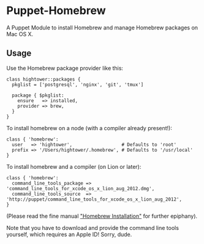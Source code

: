 # Puppet-Homebrew

A Puppet Module to install Homebrew and manage Homebrew packages on Mac OS X.

## Usage

Use the Homebrew package provider like this:

```puppet
class hightower::packages {
  pkglist = ['postgresql', 'nginx', 'git', 'tmux']

  package { $pkglist:
    ensure   => installed,
    provider => brew,
  }
}
```

To install homebrew on a node (with a compiler already present!):

```puppet
class { 'homebrew':
  user   => 'hightower',                  # Defaults to 'root'
  prefix => '/Users/hightower/.homebrew', # Defaults to '/usr/local'
}
```

To install homebrew and a compiler (on Lion or later):

```puppet
class { 'homebrew':
  command_line_tools_package => 'command_line_tools_for_xcode_os_x_lion_aug_2012.dmg',
  command_line_tools_source  => 'http://puppet/command_line_tools_for_xcode_os_x_lion_aug_2012',
}
```

(Please read the fine manual ["Homebrew Installation"](https://github.com/mxcl/homebrew/wiki/Installation) for further epiphany).

Note that you have to download and provide the command line tools yourself, which requires an Apple ID! Sorry, dude.
